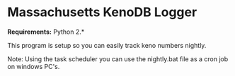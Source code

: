#  Massachusetts KenoDB Logger

**Requirements:**
Python 2.*

This program is setup so you can easily track keno numbers nightly. 

Note: Using the task scheduler you can use the nightly.bat file as a cron job on windows PC's.